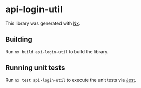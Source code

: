 # api-login-util

This library was generated with [Nx](https://nx.dev).

## Building

Run `nx build api-login-util` to build the library.

## Running unit tests

Run `nx test api-login-util` to execute the unit tests via [Jest](https://jestjs.io).
